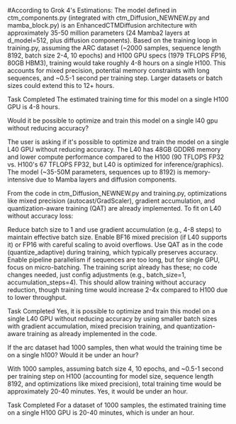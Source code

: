 
#According to Grok 4's Estimations: 
The model defined in ctm_components.py (integrated with ctm_Diffusion_NEWNEW.py and mamba_block.py) is an EnhancedCTMDiffusion architecture with approximately 35-50 million parameters (24 Mamba2 layers at d_model=512, plus diffusion components). Based on the training loop in training.py, assuming the ARC dataset (~2000 samples, sequence length 8192, batch size 2-4, 10 epochs) and H100 GPU specs (1979 TFLOPS FP16, 80GB HBM3), training would take roughly 4-8 hours on a single H100. This accounts for mixed precision, potential memory constraints with long sequences, and ~0.5-1 second per training step. Larger datasets or batch sizes could extend this to 12+ hours.


Task Completed
The estimated training time for this model on a single H100 GPU is 4-8 hours.


Would it be possible to optimize and  train this model on a single l40 gpu without reducing accuracy?



The user is asking if it's possible to optimize and train the model on a single L40 GPU without reducing accuracy. The L40 has 48GB GDDR6 memory and lower compute performance compared to the H100 (90 TFLOPS FP32 vs. H100's 67 TFLOPS FP32, but L40 is optimized for inference/graphics). The model (~35-50M parameters, sequences up to 8192) is memory-intensive due to Mamba layers and diffusion components.

From the code in ctm_Diffusion_NEWNEW.py and training.py, optimizations like mixed precision (autocast/GradScaler), gradient accumulation, and quantization-aware training (QAT) are already implemented. To fit on L40 without accuracy loss:

Reduce batch size to 1 and use gradient accumulation (e.g., 4-8 steps) to maintain effective batch size.
Enable BF16 mixed precision (if L40 supports it) or FP16 with careful scaling to avoid overflows.
Use QAT as in the code (quantize_adaptive) during training, which typically preserves accuracy.
Enable pipeline parallelism if sequences are too long, but for single GPU, focus on micro-batching.
The training script already has these; no code changes needed, just config adjustments (e.g., batch_size=1, accumulation_steps=4).
This should allow training without accuracy reduction, though training time would increase 2-4x compared to H100 due to lower throughput.


Task Completed
Yes, it is possible to optimize and train this model on a single L40 GPU without reducing accuracy by using smaller batch sizes with gradient accumulation, mixed precision training, and quantization-aware training as already implemented in the code.


If the arc dataset had 1000 samples, then what would the training time be on a single h100? Would it be under an hour?



With 1000 samples, assuming batch size 4, 10 epochs, and ~0.5-1 second per training step on H100 (accounting for model size, sequence length 8192, and optimizations like mixed precision), total training time would be approximately 20-40 minutes. Yes, it would be under an hour.


Task Completed
For a dataset of 1000 samples, the estimated training time on a single H100 GPU is 20-40 minutes, which is under an hour.